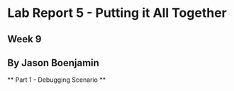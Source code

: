 # Lab Report 5 - Putting it All Together
## Week 9
## By Jason Boenjamin

** Part 1 - Debugging Scenario **
